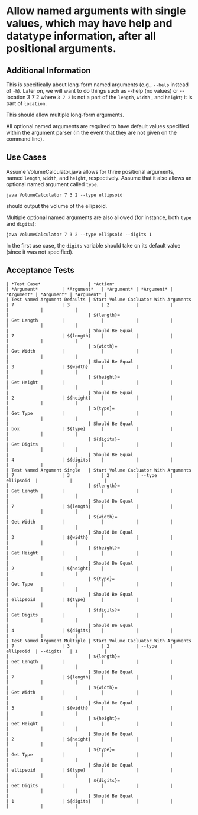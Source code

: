 # Allow named arguments with single values, which may have help and datatype information, after all positional arguments.

## Additional Information

This is specifically about long-form named arguments (e.g., `--help` instead of `-h`).
Later on, we will want to do things such as 
    --help (no values) 
or 
    --location 3 7 2 
where `3 7 2` is not a part of the `length`, `width` , and `height`; it is part of `location`. 

This should allow multiple long-form arguments. 

All optional named arguments are required to have default values specified within the argument parser (in the event that they are not given on the command line). 

## Use Cases

Assume VolumeCalculator.java allows for three positional arguments, named `length`, `width`, and `height`, respectively. Assume that it also allows an optional named argument called `type`.

    java VolumeCalculator 7 3 2 --type ellipsoid
    
should output the volume of the ellipsoid.

Multiple optional named arguments are also allowed (for instance, both `type` and `digits`):

    java VolumeCalculator 7 3 2 --type ellipsoid --digits 1 
    
In the first use case, the `digits` variable should take on its default value (since it was not specified).

## Acceptance Tests

    | *Test Case*                  | *Action*                              | *Argument*         | *Argument*   | *Argument* | *Argument* | *Argument* | *Argument* | *Argument* |
    | Test Named Argument Defaults | Start Volume Cacluator With Arguments | 7                  | 3            | 2          |            |            |            |            |
    |                              | ${length}=                            | Get Length         |              |            |            |            |            |            |
    |                              | Should Be Equal                       | 7                  | ${length}    |            |            |            |            |            |
    |                              | ${width}=                             | Get Width          |              |            |            |            |            |            |
    |                              | Should Be Equal                       | 3                  | ${width}     |            |            |            |            |            |
    |                              | ${height}=                            | Get Height         |              |            |            |            |            |            |
    |                              | Should Be Equal                       | 2                  | ${height}    |            |            |            |            |            |
    |                              | ${type}=                              | Get Type           |              |            |            |            |            |            |
    |                              | Should Be Equal                       | box                | ${type}      |            |            |            |            |            |
    |                              | ${digits}=                            | Get Digits         |              |            |            |            |            |            |
    |                              | Should Be Equal                       | 4                  | ${digits}    |            |            |            |            |            |
    | Test Named Argument Single   | Start Volume Cacluator With Arguments | 7                  | 3            | 2          | --type     | ellipsoid  |            |            |
    |                              | ${length}=                            | Get Length         |              |            |            |            |            |            |
    |                              | Should Be Equal                       | 7                  | ${length}    |            |            |            |            |            |
    |                              | ${width}=                             | Get Width          |              |            |            |            |            |            |
    |                              | Should Be Equal                       | 3                  | ${width}     |            |            |            |            |            |
    |                              | ${height}=                            | Get Height         |              |            |            |            |            |            |
    |                              | Should Be Equal                       | 2                  | ${height}    |            |            |            |            |            |
    |                              | ${type}=                              | Get Type           |              |            |            |            |            |            |
    |                              | Should Be Equal                       | ellipsoid          | ${type}      |            |            |            |            |            |
    |                              | ${digits}=                            | Get Digits         |              |            |            |            |            |            |
    |                              | Should Be Equal                       | 4                  | ${digits}    |            |            |            |            |            |
    | Test Named Argument Multiple | Start Volume Cacluator With Arguments | 7                  | 3            | 2          | --type     | ellipsoid  | --digits   | 1          |
    |                              | ${length}=                            | Get Length         |              |            |            |            |            |            |
    |                              | Should Be Equal                       | 7                  | ${length}    |            |            |            |            |            |
    |                              | ${width}=                             | Get Width          |              |            |            |            |            |            |
    |                              | Should Be Equal                       | 3                  | ${width}     |            |            |            |            |            |
    |                              | ${height}=                            | Get Height         |              |            |            |            |            |            |
    |                              | Should Be Equal                       | 2                  | ${height}    |            |            |            |            |            |
    |                              | ${type}=                              | Get Type           |              |            |            |            |            |            |
    |                              | Should Be Equal                       | ellipsoid          | ${type}      |            |            |            |            |            |
    |                              | ${digits}=                            | Get Digits         |              |            |            |            |            |            |
    |                              | Should Be Equal                       | 1                  | ${digits}    |            |            |            |            |            |
